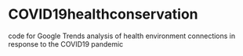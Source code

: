 # COVID19healthconservation
code for Google Trends analysis of health environment connections in response to the COVID19 pandemic
